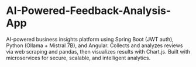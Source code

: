 # AI-Powered-Feedback-Analysis-App
AI-powered business insights platform using Spring Boot (JWT auth), Python (Ollama + Mistral 7B), and Angular. Collects and analyzes reviews via web scraping and pandas, then visualizes results with Chart.js. Built with microservices for secure, scalable, and intelligent analytics.
